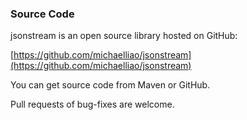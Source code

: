 ### Source Code

jsonstream is an open source library hosted on GitHub:

[https://github.com/michaelliao/jsonstream](https://github.com/michaelliao/jsonstream)

You can get source code from Maven or GitHub.

Pull requests of bug-fixes are welcome.
